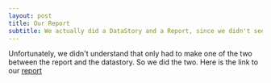 ```yaml
---
layout: post
title: Our Report
subtitle: We actually did a DataStory and a Report, since we didn't see we only had one to do
---
```


Unfortunately, we didn't understand that only had to make one of the two between the report and the datastory. So we did the two. Here is the link to our [report](https://github.com/epfl-ada/ada-2020-project-milestone-p3-p3_chic/blob/master/ADA%20CHIC%20report.pdf)
